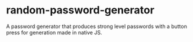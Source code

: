 # random-password-generator
A password generator that produces strong level passwords with a button press for generation made in native JS.

